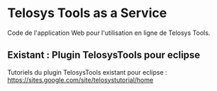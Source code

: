 # Telosys Tools as a Service

Code de l'application Web pour l'utilisation en ligne de Telosys Tools.

## Existant : Plugin TelosysTools pour eclipse
Tutoriels du plugin TelosysTools existant pour eclipse :
https://sites.google.com/site/telosystutorial/home
